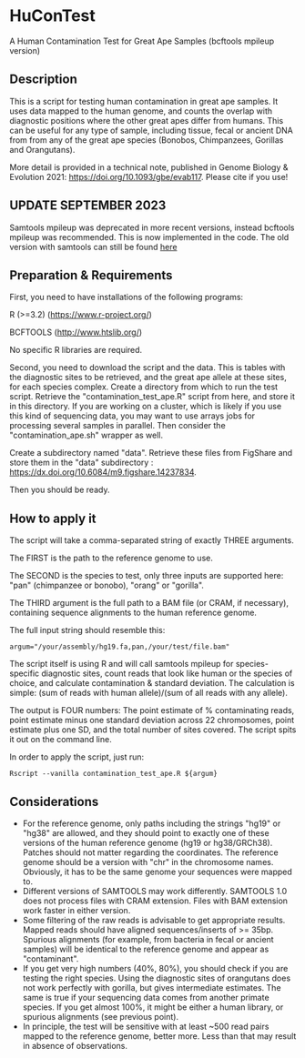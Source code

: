 # HuConTest
A Human Contamination Test for Great Ape Samples (bcftools mpileup version)

## Description
This is a script for testing human contamination in great ape samples. It uses data mapped to the human genome, and counts the overlap with diagnostic positions where the other great apes differ from humans. This can be useful for any type of sample, including tissue, fecal or ancient DNA from from any of the great ape species (Bonobos, Chimpanzees, Gorillas and Orangutans).

More detail is provided in a technical note, published in Genome Biology & Evolution 2021: https://doi.org/10.1093/gbe/evab117. Please cite if you use!

## UPDATE SEPTEMBER 2023
Samtools mpileup was deprecated in more recent versions, instead bcftools mpileup was recommended. This is now implemented in the code. The old version with samtools can still be found [here](https://github.com/kuhlwilm/HuConTest/tree/8638ad7a27bd8fd499760288e4245b07c55acd54)


## Preparation & Requirements
First, you need to have installations of the following programs:

R (>=3.2) (https://www.r-project.org/)

BCFTOOLS (http://www.htslib.org/)

No specific R libraries are required.


Second, you need to download the script and the data. This is tables with the diagnostic sites to be retrieved, and the great ape allele at these sites, for each species complex.
Create a directory from which to run the test script. Retrieve the "contamination_test_ape.R" script from here, and store it in this directory.
If you are working on a cluster, which is likely if you use this kind of sequencing data, you may want to use arrays jobs for processing several samples in parallel. Then consider the "contamination_ape.sh" wrapper as well.

Create a subdirectory named "data".
Retrieve these files from FigShare and store them in the "data" subdirectory : https://dx.doi.org/10.6084/m9.figshare.14237834.

Then you should be ready.

## How to apply it
The script will take a comma-separated string of exactly THREE arguments.

The FIRST is the path to the reference genome to use. 

The SECOND is the species to test, only three inputs are supported here: "pan" (chimpanzee or bonobo), "orang" or "gorilla".

The THIRD argument is the full path to a BAM file (or CRAM, if necessary), containing sequence alignments to the human reference genome. 

The full input string should resemble this:

```
argum="/your/assembly/hg19.fa,pan,/your/test/file.bam"
```

The script itself is using R and will call samtools mpileup for species-specific diagnostic sites, count reads that look like human or the species of choice, and calculate contamination & standard deviation.
The calculation is simple: (sum of reads with human allele)/(sum of all reads with any allele).

The output is FOUR numbers: The point estimate of % contaminating reads, point estimate minus one standard deviation across 22 chromosomes, point estimate plus one SD, and the total number of sites covered.
The script spits it out on the command line.


In order to apply the script, just run:

```
Rscript --vanilla contamination_test_ape.R ${argum}
```

## Considerations
- For the reference genome, only paths including the strings "hg19" or "hg38" are allowed, and they should point to exactly one of these versions of the human reference genome (hg19 or hg38/GRCh38). Patches should not matter regarding the coordinates. The reference genome should be a version with "chr" in the chromosome names. Obviously, it has to be the same genome your sequences were mapped to.
- Different versions of SAMTOOLS may work differently. SAMTOOLS 1.0 does not process files with CRAM extension. Files with BAM extension work faster in either version.
- Some filtering of the raw reads is advisable to get appropriate results. Mapped reads should have aligned sequences/inserts of >= 35bp. Spurious alignments (for example, from bacteria in fecal or ancient samples) will be identical to the reference genome and appear as "contaminant".
- If you get very high numbers (40%, 80%), you should check if you are testing the right species. Using the diagnostic sites of orangutans does not work perfectly with gorilla, but gives intermediate estimates. The same is true if your sequencing data comes from another primate species. If you get almost 100%, it might be either a human library, or spurious alignments (see previous point).
- In principle, the test will be sensitive with at least ~500 read pairs mapped to the reference genome, better more. Less than that may result in absence of observations.
